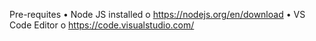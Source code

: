 Pre-requites
•	Node JS installed
o	https://nodejs.org/en/download
•	VS Code Editor
o	https://code.visualstudio.com/
